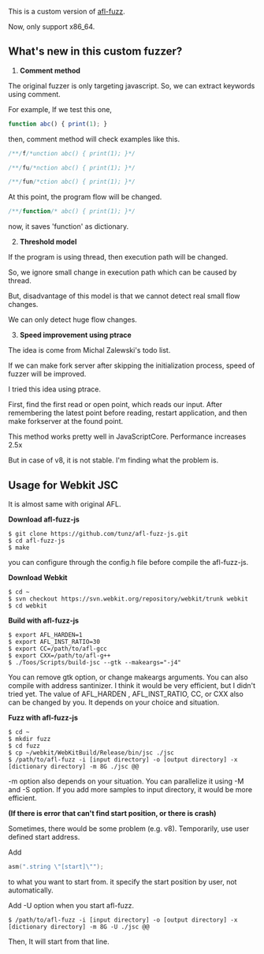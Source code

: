 This is a custom version of [afl-fuzz](http://lcamtuf.coredump.cx/afl/).

Now, only support x86_64.

What's new in this custom fuzzer?
---------------------------------

1. **Comment method**

  The original fuzzer is only targeting javascript. 
  So, we can extract keywords using comment.

  For example, If we test this one,

  ```js
  function abc() { print(1); }
  ```

  then, comment method will check examples like this.
  ```js
  /**/f/*unction abc() { print(1); }*/
  ```
  ```js
  /**/fu/*nction abc() { print(1); }*/
  ```
  ```js
  /**/fun/*ction abc() { print(1); }*/
  ```

  At this point, the program flow will be changed.

  ```js
  /**/function/* abc() { print(1); }*/
  ```
  now, it saves 'function' as dictionary.

2. **Threshold model**

  If the program is using thread, then execution path will be changed.

  So, we ignore small change in execution path which can be caused by thread.

  But, disadvantage of this model is that we cannot detect real small flow changes.

  We can only detect huge flow changes.

3. **Speed improvement using ptrace**

  The idea is come from Michal Zalewski's todo list.

  If we can make fork server after skipping the initialization process, 
  speed of fuzzer will be improved.

  I tried this idea using ptrace.

  First, find the first read or open point, which reads our input.
  After remembering the latest point before reading,
  restart application, and then make forkserver at the found point.

  This method works pretty well in JavaScriptCore.
  Performance increases 2.5x

  But in case of v8, it is not stable.
  I'm finding what the problem is.

Usage for Webkit JSC
--------------------

It is almost same with original AFL.

**Download afl-fuzz-js**
```
$ git clone https://github.com/tunz/afl-fuzz-js.git
$ cd afl-fuzz-js
$ make
```
you can configure through the config.h file before compile the afl-fuzz-js.

**Download Webkit**
```
$ cd ~
$ svn checkout https://svn.webkit.org/repository/webkit/trunk webkit
$ cd webkit
```

**Build with afl-fuzz-js**
```
$ export AFL_HARDEN=1
$ export AFL_INST_RATIO=30
$ export CC=/path/to/afl-gcc
$ export CXX=/path/to/afl-g++
$ ./Toos/Scripts/build-jsc --gtk --makeargs="-j4"
```
You can remove gtk option, or change makeargs arguments.
You can also compile with address santinizer. I think it would be very efficient, but I didn't tried yet.
The value of AFL_HARDEN , AFL_INST_RATIO, CC, or CXX also can be changed by you.
It depends on your choice and situation.

**Fuzz with afl-fuzz-js**
```
$ cd ~
$ mkdir fuzz
$ cd fuzz
$ cp ~/webkit/WebKitBuild/Release/bin/jsc ./jsc
$ /path/to/afl-fuzz -i [input directory] -o [output directory] -x [dictionary directory] -m 8G ./jsc @@
```
-m option also depends on your situation.
You can parallelize it using -M and -S option.
If you add more samples to input directory, it would be more efficient.

**(If there is error that can't find start position, or there is crash)**

Sometimes, there would be some problem (e.g. v8). Temporarily, use user defined start address.
  
Add
```C
asm(".string \"[start]\"");
```
to what you want to start from. it specify the start position by user, not automatically.

Add -U option when you start afl-fuzz. 
```
$ /path/to/afl-fuzz -i [input directory] -o [output directory] -x [dictionary directory] -m 8G -U ./jsc @@
```
Then, It will start from that line.
